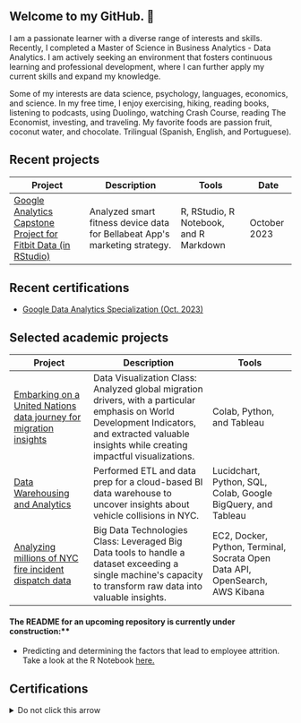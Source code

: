 ## Welcome to my GitHub. 👋

I am a passionate learner with a diverse range of interests and skills. Recently, I completed a Master of Science in Business Analytics - Data Analytics. I am actively seeking an environment that fosters continuous learning and professional development, where I can further apply my current skills and expand my knowledge.

Some of my interests are data science, psychology, languages, economics, and science. In my free time, I enjoy exercising, hiking, reading books, listening to podcasts, using Duolingo, watching Crash Course, reading The Economist, investing, and traveling. My favorite foods are passion fruit, coconut water, and chocolate. Trilingual (Spanish, English, and Portuguese).

## Recent projects

| Project                                                  | Description                                                                                                                      | Tools                                                                                                   | Date       |
|----------------------------------------------------------|----------------------------------------------------------------------------------------------------------------------------------|---------------------------------------------------------------------------------------------------------|------------|
| [Google Analytics Capstone Project for Fitbit Data (in RStudio)](https://github.com/angelhumano/google_analytics_cert_capstone) | Analyzed smart fitness device data for Bellabeat App's marketing strategy. | R, RStudio, R Notebook, and R Markdown | October 2023|


## Recent certifications
- [Google Data Analytics Specialization (Oct. 2023)](https://www.coursera.org/account/accomplishments/specialization/certificate/E8PXXFT6YDGW)

## Selected academic projects


| Project                                                  | Description                                                                                                                      | Tools                                                                                                   |
|----------------------------------------------------------|----------------------------------------------------------------------------------------------------------------------------------|---------------------------------------------------------------------------------------------------------|
| [Embarking on a United Nations data journey for migration insights](https://github.com/angelhumano/data_visualization_class_project) | Data Visualization Class: Analyzed global migration drivers, with a particular emphasis on World Development Indicators, and extracted valuable insights while creating impactful visualizations. | Colab, Python, and Tableau              |
| [Data Warehousing and Analytics](https://github.com/angelhumano/data_warehousing_analytics) | Performed ETL and data prep for a cloud-based BI data warehouse to uncover insights about vehicle collisions in NYC. | Lucidchart, Python, SQL, Colab, Google BigQuery, and Tableau|
| [Analyzing millions of NYC fire incident dispatch data](https://github.com/angelhumano/big_data_technologies_class_project1/tree/main) | Big Data Technologies Class: Leveraged Big Data tools to handle a dataset exceeding a single machine's capacity to transform raw data into valuable insights.                     | EC2, Docker, Python, Terminal, Socrata Open Data API, OpenSearch, AWS Kibana|

#### The README for an upcoming repository is currently under construction:**

- Predicting and determining the factors that lead to employee attrition. Take a look at the R Notebook [here.](https://github.com/angelhumano/data_mining_project/blob/main/PurrAnalytics_project_final_code_revised_Fall_2023.md)



## Certifications





<details>
  <summary>Do not click this arrow</summary>
  Have a wonderful day :grin:
</details>



